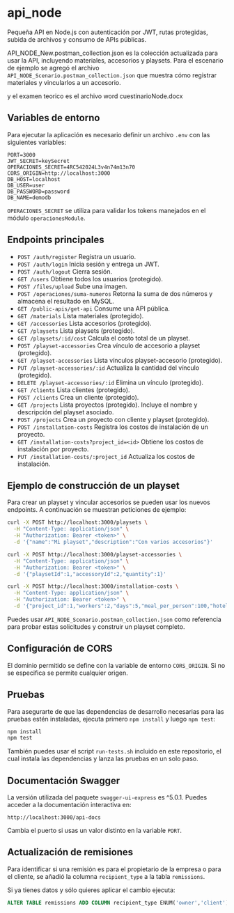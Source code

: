 # api_node
Pequeña API en Node.js con autenticación por JWT, rutas protegidas,
subida de archivos y consumo de APIs públicas.

API_NODE_New.postman_collection.json es la colección actualizada para usar la API, incluyendo materiales, accesorios y playsets. Para el escenario de ejemplo se agregó el archivo `API_NODE_Scenario.postman_collection.json` que muestra cómo registrar materiales y vincularlos a un accesorio.

y el examen teorico es el archivo word cuestinarioNode.docx

## Variables de entorno

Para ejecutar la aplicación es necesario definir un archivo `.env` con las
siguientes variables:

```
PORT=3000
JWT_SECRET=keySecret
OPERACIONES_SECRET=4RC542024L3v4n74m13n70
CORS_ORIGIN=http://localhost:3000
DB_HOST=localhost
DB_USER=user
DB_PASSWORD=password
DB_NAME=demodb
```

`OPERACIONES_SECRET` se utiliza para validar los tokens manejados en el módulo
`operacionesModule`.

## Endpoints principales

- `POST /auth/register` Registra un usuario.
- `POST /auth/login` Inicia sesión y entrega un JWT.
- `POST /auth/logout` Cierra sesión.
- `GET /users` Obtiene todos los usuarios (protegido).
- `POST /files/upload` Sube una imagen.
- `POST /operaciones/suma-numeros` Retorna la suma de dos números y almacena el resultado en MySQL.
- `GET /public-apis/get-api` Consume una API pública.
- `GET /materials` Lista materiales (protegido).
- `GET /accessories` Lista accesorios (protegido).
- `GET /playsets` Lista playsets (protegido).
- `GET /playsets/:id/cost` Calcula el costo total de un playset.
- `POST /playset-accessories` Crea vínculo de accesorio a playset (protegido).
- `GET /playset-accessories` Lista vínculos playset-accesorio (protegido).
- `PUT /playset-accessories/:id` Actualiza la cantidad del vínculo (protegido).
- `DELETE /playset-accessories/:id` Elimina un vínculo (protegido).
- `GET /clients` Lista clientes (protegido).
- `POST /clients` Crea un cliente (protegido).
- `GET /projects` Lista proyectos (protegido). Incluye el nombre y descripción del playset asociado.
- `POST /projects` Crea un proyecto con cliente y playset (protegido).
- `POST /installation-costs` Registra los costos de instalación de un proyecto.
- `GET /installation-costs?project_id=<id>` Obtiene los costos de instalación por proyecto.
- `PUT /installation-costs/:project_id` Actualiza los costos de instalación.

## Ejemplo de construcción de un playset

Para crear un playset y vincular accesorios se pueden usar los nuevos endpoints.
A continuación se muestran peticiones de ejemplo:

```bash
curl -X POST http://localhost:3000/playsets \
  -H "Content-Type: application/json" \
  -H "Authorization: Bearer <token>" \
  -d '{"name":"Mi playset","description":"Con varios accesorios"}'
```

```bash
curl -X POST http://localhost:3000/playset-accessories \
  -H "Content-Type: application/json" \
  -H "Authorization: Bearer <token>" \
  -d '{"playsetId":1,"accessoryId":2,"quantity":1}'
```

```bash
curl -X POST http://localhost:3000/installation-costs \
  -H "Content-Type: application/json" \
  -H "Authorization: Bearer <token>" \
  -d '{"project_id":1,"workers":2,"days":5,"meal_per_person":100,"hotel_per_day":200,"labor_cost":300,"personal_transport":50,"local_transport":80,"extra_expenses":120}'
```

Puedes usar `API_NODE_Scenario.postman_collection.json` como referencia para
probar estas solicitudes y construir un playset completo.

## Configuración de CORS

El dominio permitido se define con la variable de entorno `CORS_ORIGIN`. Si no se
especifica se permite cualquier origen.

## Pruebas

Para asegurarte de que las dependencias de desarrollo necesarias para las
pruebas estén instaladas, ejecuta primero `npm install` y luego `npm test`:

```bash
npm install
npm test
```

También puedes usar el script `run-tests.sh` incluido en este repositorio, el
cual instala las dependencias y lanza las pruebas en un solo paso.

## Documentación Swagger

La versión utilizada del paquete `swagger-ui-express` es ^5.0.1. Puedes acceder a la documentación interactiva en:

```
http://localhost:3000/api-docs
```

Cambia el puerto si usas un valor distinto en la variable `PORT`.

## Actualización de remisiones

Para identificar si una remisión es para el propietario de la empresa o para el cliente, se añadió la columna `recipient_type` a la tabla `remissions`.

Si ya tienes datos y sólo quieres aplicar el cambio ejecuta:

```sql
ALTER TABLE remissions ADD COLUMN recipient_type ENUM('owner','client') DEFAULT 'owner';
```
